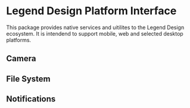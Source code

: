 # Legend Design Platform Interface
This package provides native services and uitilites to the Legend Design ecosystem. It is intendend to support mobile, web and selected desktop platforms. 

## Camera

## File System

## Notifications

